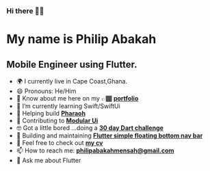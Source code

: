 ### Hi there 👋🏾

My name is Philip Abakah
====================================

Mobile Engineer using Flutter.
-------------------------

- 🌍 I currently live in Cape Coast,Ghana.
- 😄 Pronouns: He/Him
- 📄 Know about me here on my 👉🏾 **[portfolio](https://philipwrites.codes)**
- 🍎 I’m currently learning Swift/SwiftUi 
- 🌱 Helping build **[Pharaoh](https://github.com/pharaoh-dart)**
- 🤗 Contributing to **[Modular Ui](https://github.com/opxica/modular-ui)**
- 🤓 Got a little bored ...doing a **[30 day Dart challenge](https://github.com/Strange-Philip/dart_challenge/tree/main)**
- 👯 Building and maintaining **[Flutter simple floating bottom nav bar](https://pub.dev/packages/simple_floating_bottom_nav_bar)**
- 🤝 Feel free to check out **[my cv](https://drive.google.com/file/d/1hLtYFvgm1Qv8aHYSBLFmh0mr4xsNj4yU/view?usp=sharing)**
- 📫 How to reach me: **philipabakahmensah@gmail.com**
- 💬 Ask me about Flutter
